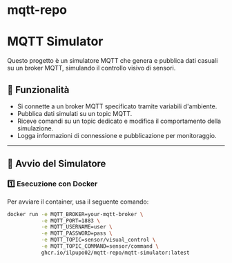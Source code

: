 # mqtt-repo

# MQTT Simulator

Questo progetto è un simulatore MQTT che genera e pubblica dati casuali su un broker MQTT, simulando il controllo visivo di sensori.  

## 📌 Funzionalità
- Si connette a un broker MQTT specificato tramite variabili d'ambiente.
- Pubblica dati simulati su un topic MQTT.
- Riceve comandi su un topic dedicato e modifica il comportamento della simulazione.
- Logga informazioni di connessione e pubblicazione per monitoraggio.

---

## 🚀 Avvio del Simulatore

### 1️⃣ **Esecuzione con Docker**
Per avviare il container, usa il seguente comando:
```bash
docker run -e MQTT_BROKER=your-mqtt-broker \
           -e MQTT_PORT=1883 \
           -e MQTT_USERNAME=user \
           -e MQTT_PASSWORD=pass \
           -e MQTT_TOPIC=sensor/visual_control \
           -e MQTT_TOPIC_COMMAND=sensor/command \
           ghcr.io/ilpupo02/mqtt-repo/mqtt-simulator:latest
